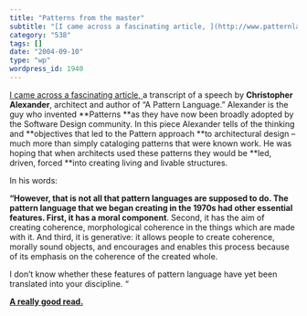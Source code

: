 ```yaml
---
title: "Patterns from the master"
subtitle: "[I came across a fascinating article, ](http://www.patternlanguage.com/archive/ieee/ieeetext.htm)a t..."
category: "538"
tags: []
date: "2004-09-10"
type: "wp"
wordpress_id: 1940
---
```

[I came across a fascinating article, ](http://www.patternlanguage.com/archive/ieee/ieeetext.htm)a transcript of a speech by **Christopher Alexander**, architect and author of “A Pattern Language.” 
Alexander is the guy who invented **Patterns **as they have now been broadly adopted by the Software Design community. In this piece Alexander tells of the thinking and **objectives that led to the Pattern approach **to architectural design – much more than simply cataloging patterns that were known work. He was hoping that when architects used these patterns they would be **led, driven, forced **into creating living and livable structures. 

In his words:

**“However, that is not all that pattern languages are supposed to do. The pattern language that we began creating in the 1970s had other essential features. First, it has a moral component**. Second, it has the aim of creating coherence, morphological coherence in the things which are made with it. And third, it is generative: it allows people to create coherence, morally sound objects, and encourages and enables this process because of its emphasis on the coherence of the created whole. 

I don’t know whether these features of pattern language have yet been translated into your discipline. “

**[A really good read.](http://www.patternlanguage.com/archive/ieee/ieeetext.htm)**